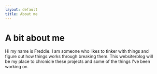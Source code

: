 ```yaml
---
layout: default
title: About me
---
```

# A bit about me

Hi my name is Freddie. I am someone who likes to tinker with things and figure out how things works through breaking them. 
This website/blog will be my place to chronicle these projects and some of the things I've been working on.
